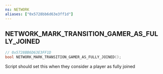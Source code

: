 ```yaml
---
ns: NETWORK
aliases: ["0x5728bb6d63e3ff1d"]
---
```

## NETWORK_MARK_TRANSITION_GAMER_AS_FULLY_JOINED

```c
// 0x5728BB6D63E3FF1D
bool NETWORK_MARK_TRANSITION_GAMER_AS_FULLY_JOINED();
```

Script should set this when they consider a player as fully joined

